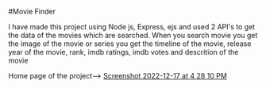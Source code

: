 #Movie Finder

I have made this project using Node js, Express, ejs and used 2 API's to get the data of the movies which are searched.
When you search movie you get the image of the movie or series you get the timeline of the movie, release year of the movie, rank, imdb ratings, imdb votes and descrition of the movie

Home page of the project--> [Screenshot 2022-12-17 at 4 28 10 PM](https://user-images.githubusercontent.com/95876621/208238823-2c846d21-ac88-4c3a-88db-dd50c95a9726.jpg)
